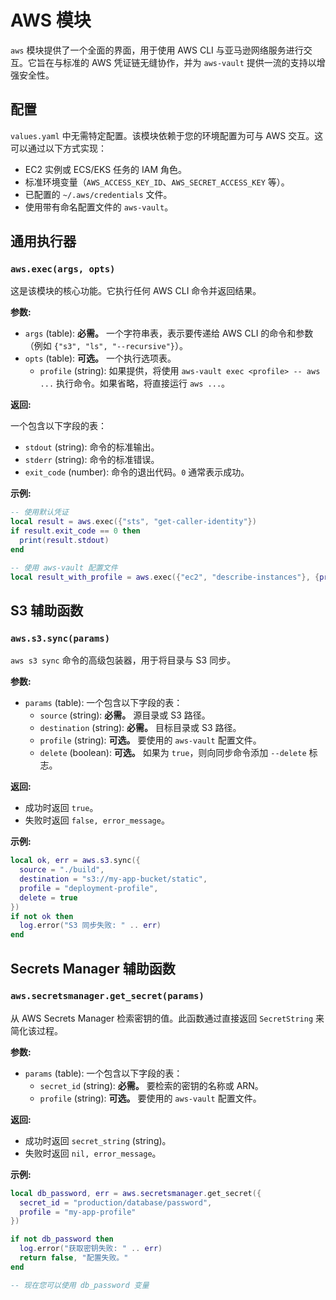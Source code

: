 # AWS 模块

`aws` 模块提供了一个全面的界面，用于使用 AWS CLI 与亚马逊网络服务进行交互。它旨在与标准的 AWS 凭证链无缝协作，并为 `aws-vault` 提供一流的支持以增强安全性。

## 配置

`values.yaml` 中无需特定配置。该模块依赖于您的环境配置为可与 AWS 交互。这可以通过以下方式实现：
- EC2 实例或 ECS/EKS 任务的 IAM 角色。
- 标准环境变量（`AWS_ACCESS_KEY_ID`、`AWS_SECRET_ACCESS_KEY` 等）。
- 已配置的 `~/.aws/credentials` 文件。
- 使用带有命名配置文件的 `aws-vault`。

## 通用执行器

### `aws.exec(args, opts)`

这是该模块的核心功能。它执行任何 AWS CLI 命令并返回结果。

**参数:**

- `args` (table): **必需。** 一个字符串表，表示要传递给 AWS CLI 的命令和参数（例如 `{"s3", "ls", "--recursive"}`）。
- `opts` (table): **可选。** 一个执行选项表。
    - `profile` (string): 如果提供，将使用 `aws-vault exec <profile> -- aws ...` 执行命令。如果省略，将直接运行 `aws ...`。

**返回:**

一个包含以下字段的表：
- `stdout` (string): 命令的标准输出。
- `stderr` (string): 命令的标准错误。
- `exit_code` (number): 命令的退出代码。`0` 通常表示成功。

**示例:**

```lua
-- 使用默认凭证
local result = aws.exec({"sts", "get-caller-identity"})
if result.exit_code == 0 then
  print(result.stdout)
end

-- 使用 aws-vault 配置文件
local result_with_profile = aws.exec({"ec2", "describe-instances"}, {profile = "my-prod-profile"})
```

## S3 辅助函数

### `aws.s3.sync(params)`

`aws s3 sync` 命令的高级包装器，用于将目录与 S3 同步。

**参数:**

- `params` (table): 一个包含以下字段的表：
    - `source` (string): **必需。** 源目录或 S3 路径。
    - `destination` (string): **必需。** 目标目录或 S3 路径。
    - `profile` (string): **可选。** 要使用的 `aws-vault` 配置文件。
    - `delete` (boolean): **可选。** 如果为 `true`，则向同步命令添加 `--delete` 标志。

**返回:**

- 成功时返回 `true`。
- 失败时返回 `false, error_message`。

**示例:**

```lua
local ok, err = aws.s3.sync({
  source = "./build",
  destination = "s3://my-app-bucket/static",
  profile = "deployment-profile",
  delete = true
})
if not ok then
  log.error("S3 同步失败: " .. err)
end
```

## Secrets Manager 辅助函数

### `aws.secretsmanager.get_secret(params)`

从 AWS Secrets Manager 检索密钥的值。此函数通过直接返回 `SecretString` 来简化该过程。

**参数:**

- `params` (table): 一个包含以下字段的表：
    - `secret_id` (string): **必需。** 要检索的密钥的名称或 ARN。
    - `profile` (string): **可选。** 要使用的 `aws-vault` 配置文件。

**返回:**

- 成功时返回 `secret_string` (string)。
- 失败时返回 `nil, error_message`。

**示例:**

```lua
local db_password, err = aws.secretsmanager.get_secret({
  secret_id = "production/database/password",
  profile = "my-app-profile"
})

if not db_password then
  log.error("获取密钥失败: " .. err)
  return false, "配置失败。"
end

-- 现在您可以使用 db_password 变量
```
